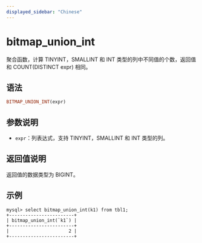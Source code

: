 ```yaml
---
displayed_sidebar: "Chinese"
---
```


# bitmap_union_int



聚合函数，计算 TINYINT，SMALLINT 和 INT 类型的列中不同值的个数，返回值和 COUNT(DISTINCT expr) 相同。

## 语法

```Haskell
BITMAP_UNION_INT(expr)
```

## 参数说明

- `expr`：列表达式，支持 TINYINT，SMALLINT 和 INT 类型的列。

## 返回值说明

返回值的数据类型为 BIGINT。

## 示例

```Plaintext
mysql> select bitmap_union_int(k1) from tbl1;
+------------------------+
| bitmap_union_int(`k1`) |
+------------------------+
|                      2 |
+------------------------+
```
